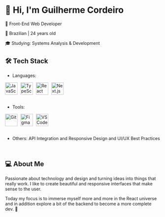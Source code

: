 # 👋 Hi, I'm Guilherme Cordeiro
🎯 Front-End Web Developer
<br />

📍 Brazilian | 24 years old
<br />

🎓 Studying: Systems Analysis & Development
<br />

## 🛠️ Tech Stack
- Languages:
<div style="display: flex; gap: 10px;"> 
  <img src="https://cdn.jsdelivr.net/gh/devicons/devicon/icons/javascript/javascript-original.svg" height="40" alt="JavaScript"/> 
  <img src="https://cdn.jsdelivr.net/gh/devicons/devicon/icons/typescript/typescript-original.svg" height="40" alt="TypeScript"/> 
  <img src="https://cdn.jsdelivr.net/gh/devicons/devicon/icons/react/react-original.svg" height="40" alt="React"/> 
  <img src="https://cdn.jsdelivr.net/gh/devicons/devicon/icons/nextjs/nextjs-original.svg" height="40" alt="Next.js"/> 
</div>
<br />

- Tools: 
<div style="display: flex; gap: 10px;">
  <img src="https://cdn.jsdelivr.net/gh/devicons/devicon/icons/git/git-original.svg" height="40" alt="Git"/>
  <img src="https://cdn.jsdelivr.net/gh/devicons/devicon/icons/figma/figma-original.svg" height="40" alt="Figma"/>
  <img src="https://cdn.jsdelivr.net/gh/devicons/devicon/icons/vscode/vscode-original.svg" height="40" alt="VS Code"/>
</div>
<br />

- Others: API Integration and Responsive Design and UI/UX Best Practices
<br />

## 💻 About Me

Passionate about technology and design and turning ideas into things that really work. I like to create beautiful and responsive interfaces that make sense to the user. 
<br />

Today my focus is to immerse myself more and more in the React universe and in addition explore a bit of the backend to become a more complete dev. 🚀
